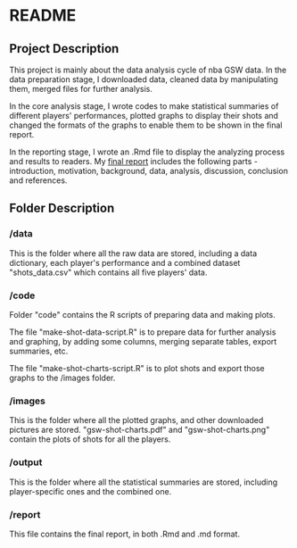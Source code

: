 README
================

## Project Description
This project is mainly about the data analysis cycle of nba GSW data. 
In the data preparation stage, I downloaded data, cleaned data by manipulating them, merged files for further analysis.

In the core analysis stage, I wrote codes to make statistical summaries of different players' performances, plotted graphs to display their shots and changed the formats of the graphs to enable them to be shown in the final report.

In the reporting stage, I wrote an .Rmd file to display the analyzing process and results to readers. My [final report](https://github.com/HonglingLei/NBA-Performance-Analysis/blob/master/report/workout01-hongling-lei.md) includes the following parts - introduction, motivation, background, data, analysis, discussion, conclusion and references.


## Folder Description

### /data

This is the folder where all the raw data are stored, including a data dictionary, each player's performance and a combined dataset "shots_data.csv" which contains all five players' data.

### /code

Folder "code" contains the R scripts of preparing data and making plots. 

The file "make-shot-data-script.R" is to prepare data for further analysis and graphing, by adding some columns, merging separate tables, export summaries, etc.

The file "make-shot-charts-script.R" is to plot shots and export those graphs to the /images folder.

### /images

This is the folder where all the plotted graphs, and other downloaded pictures are stored. "gsw-shot-charts.pdf" and "gsw-shot-charts.png" contain the plots of shots for all the players.

### /output

This is the folder where all the statistical summaries are stored, including player-specific ones and the combined one.

### /report

This file contains the final report, in both .Rmd and .md format.




